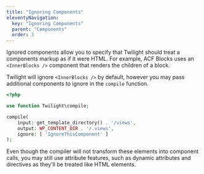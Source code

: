 ```yaml
---
title: "Ignoring Components"
eleventyNavigation:
  key: "Ignoring Components"
  parent: "Components"
  order: 3
---
```


Ignored components allow you to specify that Twilight should treat a components markup as if it were HTML. For example, ACF Blocks uses an `<InnerBlocks />` component that renders the children of a block.

Twilight will ignore `<InnerBlocks />` by default, however you may pass additional components to ignore in the `compile` function.

```php
<?php

use function Twilight\compile;

compile(
    input: get_template_directory() . '/views',
    output: WP_CONTENT_DIR . '/.views',
    ignore: [ 'IgnoreThisComponent' ]
);
```

Even though the compiler will not transform these elements into component calls, you may still use attribute features, such as dynamic attributes and directives as they'll be treated like HTML elements.